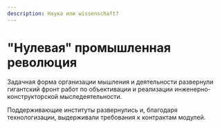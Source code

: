 ```yaml
---
description: Наука или wissenschaft?
---
```


# "Нулевая" промышленная революция

Задачная форма организации мышления и деятельности развернули гигантский фронт работ по объективации и реализации инженерно-конструкторской мыследеятельности.&#x20;

Поддерживающие институты развернулись и, благодаря технологизации, выдерживали требования к контрактам модулей.&#x20;
